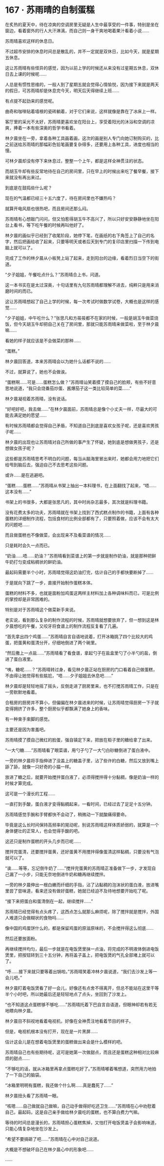 # 167 · 苏雨晴的自制蛋糕

在炙热的夏天中，待在凉爽的空调房里无疑是人生中最享受的一件事，特别是坐在窗边，看着窗外的行人大汗淋漓，而自己则一身干爽地喝着果汁看着小说……

苏雨晴喜欢这样的休息日。

不过超市安排的休息时间总是散乱的，并不一定就是双休日，比如今天，就是星期五休息。

这让苏雨晴有些怪异的感觉，因为以前上学的时候还从来没有过星期五休息，双休日去上课的时候呢……

人总是有惯性思维的，一般人到了星期五就会觉得心情愉悦，因为接下来就是两天的假日，可苏雨晴却是休息完今天，明天后天得继续上班……

有点提不起劲来的感觉呢。

曲奇和咖啡贴着墙根的瓷砖躺着，对于它们来说，这样就像是靠在了冰床上一样。

客厅里的采光不太好，苏雨晴更喜欢坐在阳台上，享受着阳光的沐浴和空调的凉爽，捧着一本有些深奥的哲学书看着。

林夕晨坐在一旁，拿着各种工具画着画，这次的画是别人专门向她订制购买的，比之前送给苏雨晴的那幅彩色铅笔画要复杂得多，还要用上各种工具，进度也相当的慢。

可林夕晨却没有停下来休息过，整整一个上午，都是这样全神贯注的状态。

而胡玉牛却有些反常地待在自己的房间里，只在早上的时候出来吃了餐早餐，接下来就没有再出来过。

到底是在鼓捣些什么呢？

现在的气温都已经三十五六度了，待在房间里也不嫌热吗？

就算开电风扇也很热吧，而且房间还那么闷。

苏雨晴有心想敲门问问，但又怕惹得胡玉牛不高兴了，所以只好安安静静地坐在阳台上看书，等下吃午餐的时候再叫他好了。

林夕晨的画似乎已经到了收尾阶段，她停下笔，在画纸的右下角签上了自己的名字，然后把画给收了起来，只要等明天或者后天到专门的复印店里扫描一下传到电脑上就可以了。

完成了工作的林夕晨从小板凳上站了起来，走到阳台的边缘，看着烈日当空下的街道。

“夕子姐姐，午餐吃点什么？”苏雨晴合上书，问道。

这一本书实在是太过深奥，十句话里有九句苏雨晴都理解不进去，纯粹只是用来消磨时间的而已。

这让苏雨晴想起了自己上学的时候，每一次考试时做数学试卷，大概也是这样的感觉……

“夕子姐姐，中午吃什么？”张思凡和方莜莜都不在家的时候，一般是胡玉牛做菜烧饭，但今天胡玉牛却把自己关在了房间里，那就只能苏雨晴来做菜啦，至于林夕晨嘛……

看她的样子就应该是不会做菜的那种……

“蛋糕。”

林夕晨回答道，本来苏雨晴会以为她什么话都不说的……

不过，就算说了，她也不会做诶。

“蛋糕啊……可是……蛋糕怎么做？”苏雨晴讪笑着摸了摸自己的脸颊，有些不好意思地说道，“我只会烧番茄炒蛋、酱爆茄子这一类比较简单的菜……”

林夕晨凝视着苏雨晴，没有说话。

“好吧好吧，我去做……”在林夕晨面前，苏雨晴总是像个小丈夫一样，尽最大的可能去满足她的愿望……

有时候苏雨晴都会觉得自己矛盾，不知道自己到底是喜欢女孩子呢，还是喜欢男孩子呢……

林夕晨的出现也让苏雨晴对自己所做的事产生了怀疑，她到底是想做男孩子，还是想做女孩子呢？

这些都是苏雨晴思考不明白的问题，每当从脑海里冒出来时，她都会用力地把它们给甩到脑后去，强迫自己不去思考这些问题。

或许……是在逃避吧。

“蛋糕……蛋糕……”苏雨晴从书架上抽出一本料理书，在上面翻找了起来，“唔……这本没有……”

书架上的书很多，大都是张思凡的，其中时尚杂志最多，其次就是料理书籍。

没有花费太多的功夫，苏雨晴就在书架上找到了西式糕点制作的书籍，上面有各种蛋糕的详细制作流程，包括食材的比例全部都有了，只要照着做，应该不会有太大的问题吧……

而且做蛋糕也不像做菜，会出现来不及看菜谱的情况……

只是耗时会久一点而已。

“奶油……唔……奶油？”苏雨晴看到菜谱上的第一步就是制作奶油，就是那种把鲜牛奶打匀变成粘稠状的鲜奶油。

最起码需要半个小时，苏雨晴觉得这奶油打完，估计自己的手都快要断掉了……

于是就向下跳了一步，直接开始制作蛋糕本体。

蛋糕的材料不多，也就是面粉加鸡蛋这两样主材料加上各种调味料而已，可是比例的掌控却是非常困难的。

特别是对于苏雨晴这个做菜新手来说。

老实说，看到那么复杂的制作流程的时候，苏雨晴就想要放弃了，但一想到这是林夕晨想吃的午餐，又咬牙将食谱上的制作流程反复看了几遍。

“首先拿出四个鸡蛋……”苏雨晴自言自语地说着，打开冰箱挑了四个比较大的鸡蛋，把蛋黄和蛋清分开，仔细地倒进了两个碗里。

“然后撒上一点盐……”苏雨晴看了看食谱，拿起勺子在盐盒里勺了小半勺的盐，倒进了蛋白液里。

“咦，糖呢……？”苏雨晴转过身，看见林夕晨正站在厨房的门口看着自己做蛋糕，不由得让她觉得有些尴尬，“唔……夕子姐姐去休息吧……”

林夕晨却是轻轻地摇了摇头，反倒走进了厨房里来，也不打搅苏雨晴工作，只是在一旁默默地看着。

合租房的厨房并不算小，但偏偏在林夕晨进来的时候，让苏雨晴觉得厨房一下子就变得拥挤了许多，整个厨房似乎都飘满了她身上的香味。

有一种束手束脚的感觉。

主要还是因为害羞吧。

苏雨晴摸了摸自己微红的脸蛋，强自镇定下来，把放在柜子里的糖给拿了出来。

“一大勺糖……”苏雨晴看了眼菜谱，用勺子勺了一大勺白砂糖倒进了蛋白液中。

一旁的林夕晨将手指伸进了没盖上的糖盖子里，沾了些许的白糖，然后又放到嘴上舔了舔，就像一只好奇的小猫一样。

放进了糖之后，就要开始搅拌蛋白液了，必须得搅拌得十分黏稠，像是奶油一样的时候才算完成。

这可是一个漫长的工程……

一直打到手酸，蛋白液才变得黏稠起来，一看时间，已经过去了足足十五分钟。

苏雨晴感觉手腕和手臂都快不会动了，稍微动一下就酸痛得要命。

毕竟是这么长时间保持高频率的晃动呢，别说苏雨晴这样体质娇弱的，就算是一个身体健壮的正常人，也会觉得手酸的吧。

这还只是制作蛋糕的开头几步而已呢……

搅拌完蛋清，还要搅拌蛋黄，还好蛋黄不用搅拌得像蛋清这样黏稠，只要没有气泡就可以了。

“诶……等等，忘记倒牛奶了……”搅拌完蛋黄的苏雨晴正准备做下一步，才发现自己漏了一小步，只能无奈地倒进牛奶和糖再继续搅拌。

一旁的林夕晨伸出一根白嫩而纤细的手指，沾了沾黏稠的泡沫状的蛋白液，放进嘴里尝了尝味道，看来还没有做好蛋糕，她就已经迫不及待地想要开始吃了呢。

“接下来把蛋白和蛋清倒在一起，继续搅拌……”

苏雨晴已经觉得有点头疼了，这西点怎么就那么麻烦呢，除了搅拌就是搅拌，外国人难道只会做糊状的食物吗……

像中国的鸡蛋饼什么的，都是保留鸡蛋的原滋原味的，不会搅拌得这么彻底……

然后还要放面粉。

再继续搅拌均匀，最后一步就是在电饭煲里抹一点油，将完成的不明液体倒进电饭煲里，把按钮转到三十五分钟，再将盖子盖上，把电饭煲的气孔全部堵上就可以了。

“呼……接下来就只要等着出锅啦。”苏雨晴笑着冲林夕晨说道，“我们去沙发上等一会儿吧。”

林夕晨盯着电饭煲看了好一会儿，好像还有点舍不得离开，但总不能站在这里干等半个小时吧，所以她最后还是轻轻地点了点头，坐回到了沙发上。

“也不知道这点蛋糕够不够吃……”苏雨晴托着下巴自言自语道，但眼神却若有若无地瞟向林夕晨。

林夕晨目不斜视地看着电视机，好像在全神贯注地看着节目的样子。

但是，电视机根本没有打开，现在是一片黑屏……

估计这会儿是在想着电饭煲里的蛋糕做出来会是什么模样的吧。

苏雨晴自己也有些期待呢，这可是她第一次做甜点，而且还是蛋糕这种相对比较麻烦的甜点……

“不够吃的话，就从冰箱里再拿点蛋糕吃好了。”苏雨晴嘟着嘴想道，突然用力地拍了一下自己的脑袋。

“冰箱里明明有蛋糕，我还做个什么啊……真是蠢死了……”

林夕晨扭头看了苏雨晴一眼。

“咳嗯……自己做就自己做嘛，自己动手做得好吃还卫生……”苏雨晴在心中劝慰着自己，最起码，这是自己亲手做给林夕晨吃的蛋糕，也不算白费力气嘛。

等待的时间总是漫长的，苏雨晴担心蛋糕焦掉，又怕打开电饭煲盖子会影响味道，只能心情复杂地坐在沙发上。

“希望不要搞砸了吧……”苏雨晴在心中对自己说道。

大概是不想破坏自己在林夕晨心中的形象吧……

……
